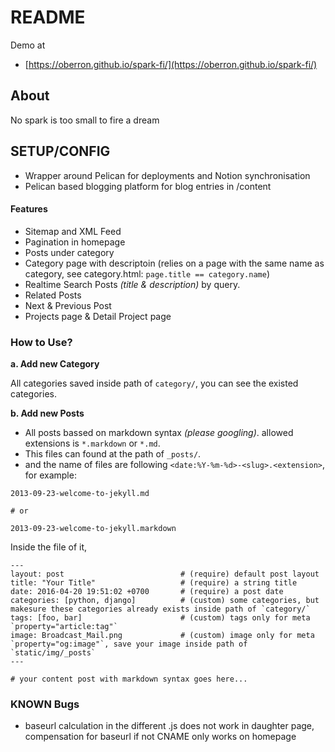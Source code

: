 # README

Demo at
* [https://oberron.github.io/spark-fi/](https://oberron.github.io/spark-fi/)

## About

No spark is too small to fire a dream


## SETUP/CONFIG

* Wrapper around Pelican for deployments and Notion synchronisation
* Pelican based blogging platform for blog entries in /content

#### Features

* Sitemap and XML Feed
* Pagination in homepage
* Posts under category
* Category page with descriptoin (relies on a page with the same name as category, see category.html: `page.title == category.name`)
* Realtime Search Posts _(title & description)_ by query.
* Related Posts
* Next & Previous Post
* Projects page & Detail Project page

### How to Use?

**a. Add new Category**

All categories saved inside path of `category/`, you can see the existed categories.

**b. Add new Posts**

* All posts bassed on markdown syntax _(please googling)_. allowed extensions is `*.markdown` or `*.md`.
* This files can found at the path of `_posts/`.
* and the name of files are following `<date:%Y-%m-%d>-<slug>.<extension>`, for example:

```
2013-09-23-welcome-to-jekyll.md

# or

2013-09-23-welcome-to-jekyll.markdown
```

Inside the file of it,

```
---
layout: post                          # (require) default post layout
title: "Your Title"                   # (require) a string title
date: 2016-04-20 19:51:02 +0700       # (require) a post date
categories: [python, django]          # (custom) some categories, but makesure these categories already exists inside path of `category/`
tags: [foo, bar]                      # (custom) tags only for meta `property="article:tag"`
image: Broadcast_Mail.png             # (custom) image only for meta `property="og:image"`, save your image inside path of `static/img/_posts`
---

# your content post with markdown syntax goes here...
```

### KNOWN Bugs

* baseurl calculation in the different .js does not work in daughter page, compensation for baseurl if not CNAME only works on homepage